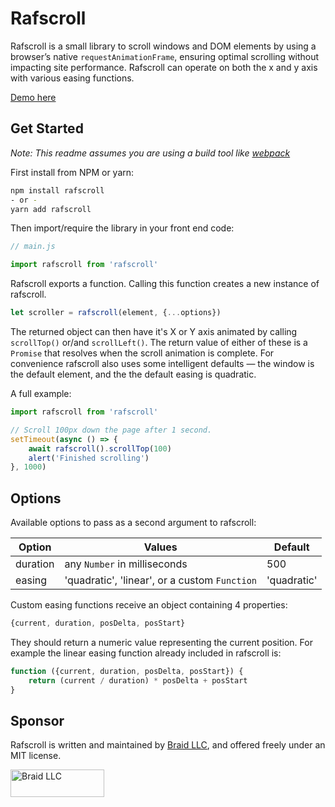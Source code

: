 # Rafscroll

Rafscroll is a small library to scroll windows and DOM elements by using a
browser’s native `requestAnimationFrame`, ensuring optimal scrolling without
impacting site performance. Rafscroll can operate on both the x and y axis
with various easing functions.

[Demo here](https://rafscroll.wearebraid.com/)

## Get Started

_Note: This readme assumes you are using a build tool like [webpack](https://webpack.js.org/)_

First install from NPM or yarn:

```sh
npm install rafscroll
- or -
yarn add rafscroll
```

Then import/require the library in your front end code:

```js
// main.js

import rafscroll from 'rafscroll'
```

Rafscroll exports a function. Calling this function creates a new instance of
rafscroll.

```js
let scroller = rafscroll(element, {...options})
```

The returned object can then have it's X or Y axis animated by calling
`scrollTop()` or/and `scrollLeft()`. The return value of either of these
is a `Promise` that resolves when the scroll animation is complete.
For convenience rafscroll also uses some intelligent defaults — the window is
the default element, and the the default easing is quadratic.

A full example:

```js
import rafscroll from 'rafscroll'

// Scroll 100px down the page after 1 second.
setTimeout(async () => {
    await rafscroll().scrollTop(100)
    alert('Finished scrolling')
}, 1000)
```

## Options

Available options to pass as a second argument to rafscroll:

Option   | Values                                        | Default
---------|-----------------------------------------------|----------------------------
duration | any `Number` in milliseconds                  | 500
easing   | 'quadratic', 'linear', or a custom `Function` | 'quadratic'

Custom easing functions receive an object containing 4 properties:

```js
{current, duration, posDelta, posStart}
```

They should return a numeric value representing the current position. For
example the linear easing function already included in rafscroll is:

```js
function ({current, duration, posDelta, posStart}) {
    return (current / duration) * posDelta + posStart
}
```

## Sponsor

Rafscroll is written and maintained by [Braid LLC](https://www.wearebraid.com),
and offered freely under an MIT license.

[<img src="https://assets.wearebraid.com/sig.png" title="Written and maintained by Braid LLC" alt="Braid LLC" width="150" height="44">](https://www.wearebraid.com)